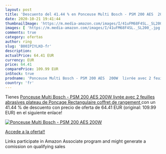 ```yaml
---
layout: post
title: 'Descuento del 41.44 % en Ponceuse Multi Bosch - PSM 200 AES  200W'
date: 2020-10-21 19:41:44
thumbnailImage: 'https://m.media-amazon.com/images/I/41uFM68F4SL._SL200_.jpg'
images: [ 'https://m.media-amazon.com/images/I/41uFM68F4SL._SL200_.jpg' ]
comments: true
category: ofertas
author: ring
slug: 'B00IPIYLKO-fr'
description:
actualPrice: 64.41 EUR
currency: EUR
price: 64.41
comparePrice: 109.99 EUR
inStock: true
prodname: 'Ponceuse Multi Bosch - PSM 200 AES  200W  livrée avec 2 feuilles abrasives  plateau de Ponçage Rectangulaire  coffret de rangement '
country: 'fr'
---
```


Tienes [Ponceuse Multi Bosch - PSM 200 AES  200W  livrée avec 2 feuilles abrasives  plateau de Ponçage Rectangulaire  coffret de rangement ](https://www.amazon.fr/dp/B00IPIYLKO/?tag=tolees0d-21) con un 41.44 % de descuento con precio de oferta de 64.41 EUR (original: 109.99 EUR) en el siguiente enlace!

[![Ponceuse Multi Bosch - PSM 200 AES  200W](https://m.media-amazon.com/images/I/41uFM68F4SL._SL200_.jpg)](https://www.amazon.fr/dp/B00IPIYLKO/?tag=tolees0d-21)

[Accede a la oferta!!](https://www.amazon.fr/dp/B00IPIYLKO/?tag=tolees0d-21)

Links participate in Amazon Associate program and might generate a comission on qualifying sales


